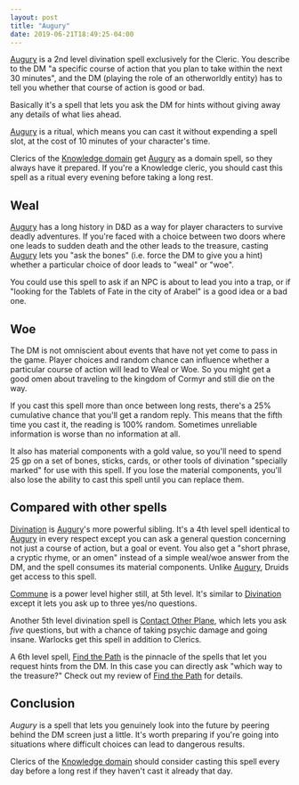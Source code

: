 ```yaml
---
layout: post
title: "Augury"
date: 2019-06-21T18:49:25-04:00
---
```


[Augury](https://www.dndbeyond.com/spells/augury) is a 2nd level divination spell exclusively for the Cleric. You describe to the DM "a specific course of action that you plan to take within the next 30 minutes", and the DM (playing the role of an otherworldly entity) has to tell you whether that course of action is good or bad.

Basically it's a spell that lets you ask the DM for hints without giving away any details of what lies ahead.

[Augury](https://www.dndbeyond.com/spells/augury) is a ritual, which means you can cast it without expending a spell slot, at the cost of 10 minutes of your character's time.

Clerics of the [Knowledge domain](https://www.dndbeyond.com/classes/cleric#KnowledgeDomain) get [Augury](https://www.dndbeyond.com/spells/augury) as a domain spell, so they always have it prepared. If you're a Knowledge cleric, you should cast this spell as a ritual every evening before taking a long rest.

## Weal

[Augury](https://www.dndbeyond.com/spells/augury) has a long history in D&D as a way for player characters to survive deadly adventures. If you're faced with a choice between two doors where one leads to sudden death and the other leads to the treasure, casting [Augury](https://www.dndbeyond.com/spells/augury) lets you "ask the bones" (i.e. force the DM to give you a hint) whether a particular choice of door leads to "weal" or "woe".

You could use this spell to ask if an NPC is about to lead you into a trap, or if "looking for the Tablets of Fate in the city of Arabel" is a good idea or a bad one.

## Woe

The DM is not omniscient about events that have not yet come to pass in the game. Player choices and random chance can influence whether a particular course of action will lead to Weal or Woe. So you might get a good omen about traveling to the kingdom of Cormyr and still die on the way.

If you cast this spell more than once between long rests, there's a 25% cumulative chance that you'll get a random reply. This means that the fifth time you cast it, the reading is 100% random. Sometimes unreliable information is worse than no information at all.

It also has material components with a gold value, so you'll need to spend 25 gp on a set of bones, sticks, cards, or other tools of divination "specially marked" for use with this spell. If you lose the material components, you'll also lose the ability to cast this spell until you can replace them.

## Compared with other spells

[Divination](https://www.dndbeyond.com/spells/divination) is [Augury](https://www.dndbeyond.com/spells/augury)'s more powerful sibling. It's a 4th level spell identical to [Augury](https://www.dndbeyond.com/spells/augury) in every respect except you can ask a general question concerning not just a course of action, but a goal or event. You also get a "short phrase, a cryptic rhyme, or an omen" instead of a simple weal/woe answer from the DM, and the spell consumes its material components. Unlike [Augury](https://www.dndbeyond.com/spells/augury), Druids get access to this spell.

[Commune](https://www.dndbeyond.com/spells/commune) is a power level higher still, at 5th level. It's similar to [Divination](https://www.dndbeyond.com/spells/divination) except it lets you ask up to three yes/no questions.

Another 5th level divination spell is [Contact Other Plane](https://www.dndbeyond.com/spells/contact-other-plane), which lets you ask _five_ questions, but with a chance of taking psychic damage and going insane. Warlocks get this spell in addition to Clerics.

A 6th level spell, [Find the Path](http://5espellreviews.com/2018/06/21/find-the-path.html) is the pinnacle of the spells that let you request hints from the DM. In this case you can directly ask "which way to the treasure?" Check out my review of [Find the Path](http://5espellreviews.com/2018/06/21/find-the-path.html) for details.

## Conclusion

_Augury_ is a spell that lets you genuinely look into the future by peering behind the DM screen just a little. It's worth preparing if you're going into situations where difficult choices can lead to dangerous results.

Clerics of the [Knowledge domain](https://www.dndbeyond.com/classes/cleric#KnowledgeDomain) should consider casting this spell every day before a long rest if they haven't cast it already that day.

